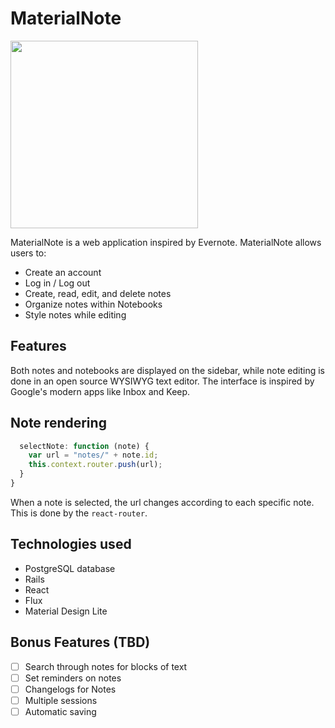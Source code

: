 # MaterialNote
<img src="http://tedeckel.me/images/materialnote.jpg" width="300">

MaterialNote is a web application inspired by Evernote. MaterialNote allows users to:

- Create an account
- Log in / Log out
- Create, read, edit, and delete notes
- Organize notes within Notebooks
- Style notes while editing

## Features
Both notes and notebooks are displayed on the sidebar, while note editing is done in an open source WYSIWYG text editor. The interface is inspired by Google's modern apps like Inbox and Keep.

## Note rendering
```javascript
  selectNote: function (note) {
    var url = "notes/" + note.id;
    this.context.router.push(url);
  }
}
```
When a note is selected, the url changes according to each specific note. This is done by the `react-router`.

## Technologies used
- PostgreSQL database
- Rails
- React
- Flux
- Material Design Lite

## Bonus Features (TBD)
- [ ] Search through notes for blocks of text
- [ ] Set reminders on notes
- [ ] Changelogs for Notes
- [ ] Multiple sessions
- [ ] Automatic saving
